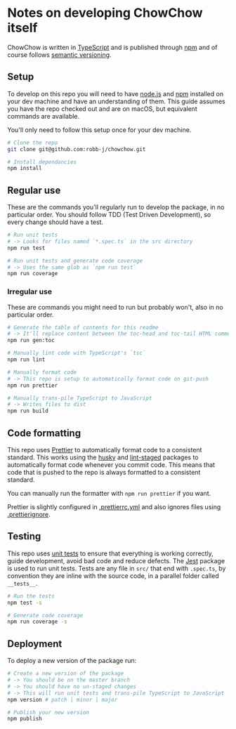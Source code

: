 # Notes on developing ChowChow itself

ChowChow is written in [TypeScript](https://www.typescriptlang.org/)
and is published through [npm](https://www.npmjs.com)
and of course follows [semantic versioning](https://semver.org/).

## Setup

To develop on this repo you will need to have [node.js](https://nodejs.org)
and [npm](https://www.npmjs.com) installed on your dev machine and have an understanding of them.
This guide assumes you have the repo checked out and are on macOS, but equivalent commands are available.

You'll only need to follow this setup once for your dev machine.

```bash
# Clone the repo
git clone git@github.com:robb-j/chowchow.git

# Install dependancies
npm install
```

## Regular use

These are the commands you'll regularly run to develop the package, in no particular order.
You should follow TDD (Test Driven Development), so every change should have a test.

```bash
# Run unit tests
# -> Looks for files named `*.spec.ts` in the src directory
npm run test

# Run unit tests and generate code coverage
# -> Uses the same glob as `npm run test`
npm run coverage
```

### Irregular use

These are commands you might need to run but probably won't, also in no particular order.

```bash
# Generate the table of contents for this readme
# -> It'll replace content between the toc-head and toc-tail HTML comments
npm run gen:toc

# Manually lint code with TypeScript's `tsc`
npm run lint

# Manually format code
# -> This repo is setup to automatically format code on git-push
npm run prettier

# Manually trans-pile TypeScript to JavaScript
# -> Writes files to dist
npm run build
```

## Code formatting

This repo uses [Prettier](https://prettier.io/) to automatically format code to a consistent standard.
This works using the [husky](https://www.npmjs.com/package/husky)
and [lint-staged](https://www.npmjs.com/package/lint-staged) packages to
automatically format code whenever you commit code.
This means that code that is pushed to the repo is always formatted to a consistent standard.

You can manually run the formatter with `npm run prettier` if you want.

Prettier is slightly configured in [.prettierrc.yml](/.prettierrc.yml)
and also ignores files using [.prettierignore](/.prettierignore).

## Testing

This repo uses [unit tests](https://en.wikipedia.org/wiki/Unit_testing) to ensure that everything is working correctly, guide development, avoid bad code and reduce defects.
The [Jest](https://www.npmjs.com/package/jest) package is used to run unit tests.
Tests are any file in `src/` that end with `.spec.ts`, by convention they are inline with the source code,
in a parallel folder called `__tests__`.

```bash
# Run the tests
npm test -s

# Generate code coverage
npm run coverage -s
```

## Deployment

To deploy a new version of the package run:

```bash
# Create a new version of the package
# -> You should be on the master branch
# -> You should have no un-staged changes
# -> This will run unit tests and trans-pile TypeScript to JavaScript
npm version # patch | minor | major

# Publish your new version
npm publish
```
